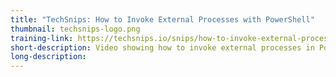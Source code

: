 ```yaml
---
title: "TechSnips: How to Invoke External Processes with PowerShell"
thumbnail: techsnips-logo.png
training-link: https://techsnips.io/snips/how-to-invoke-external-processes-with-powershell/
short-description: Video showing how to invoke external processes in PowerShell.
long-description:
---
```

